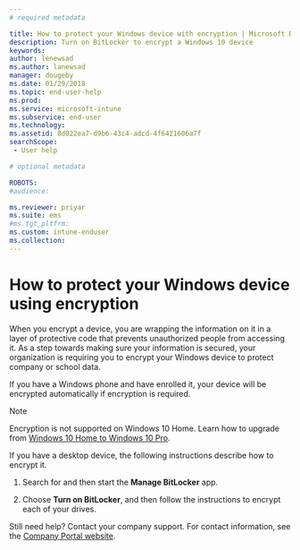 ```yaml
---
# required metadata

title: How to protect your Windows device with encryption | Microsoft Docs
description: Turn on BitLocker to encrypt a Windows 10 device 
keywords:
author: lenewsad
ms.author: lanewsad
manager: dougeby
ms.date: 01/29/2018
ms.topic: end-user-help
ms.prod:
ms.service: microsoft-intune
ms.subservice: end-user
ms.technology:
ms.assetid: 8d022ea7-d9b6-43c4-adcd-4f6421606a7f
searchScope:
 - User help

# optional metadata

ROBOTS:  
#audience:

ms.reviewer: priyar
ms.suite: ems
#ms.tgt_pltfrm:
ms.custom: intune-enduser
ms.collection: 
---
```



# How to protect your Windows device using encryption

When you encrypt a device, you are wrapping the information on it in a layer of protective code that prevents unauthorized people from accessing it. As a step towards making sure your information is secured, your organization is requiring you to encrypt your Windows device to protect company or school data. 

If you have a Windows phone and have enrolled it, your device will be encrypted automatically if encryption is required.

> [!Note]
> Encryption is not supported on Windows 10 Home. Learn how to upgrade from [Windows 10 Home to Windows 10 Pro](https://support.microsoft.com/help/12384/windows-10-upgrading-home-to-pro).


If you have a desktop device, the following instructions describe how to encrypt it.

1. Search for and then start the **Manage BitLocker** app.

2. Choose **Turn on BitLocker**, and then follow the instructions to encrypt each of your drives.

Still need help? Contact your company support. For contact information, see the [Company Portal website](https://go.microsoft.com/fwlink/?linkid=2010980).
